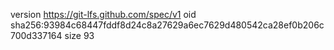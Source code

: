 version https://git-lfs.github.com/spec/v1
oid sha256:93984c68447fddf8d24c8a27629a6ec7629d480542ca28ef0b206c700d337164
size 93

